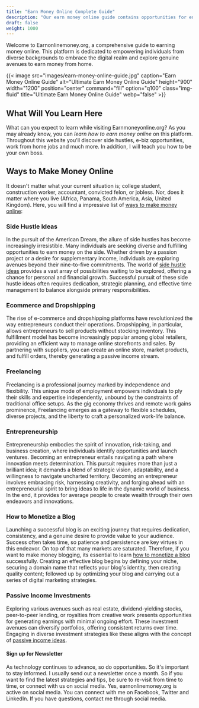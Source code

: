 ```yaml
---
title: "Earn Money Online Complete Guide"
description: "Our earn money online guide contains opportunities for entrepreneurs, like e-biz, work at home jobs, side hustles, monetization tips and more."
draft: false
weight: 1000
---
```


Welcome to Earnonlinemoney.org, a comprehensive guide to earning money online. This platform is dedicated to empowering individuals from diverse backgrounds to embrace the digital realm and explore genuine avenues to earn money from home.

{{< image src="images/earn-money-online-guide.jpg" caption="Earn Money Online Guide" alt="Ultimate Earn Money Online Guide" height="900" width="1200" position="center" command="fill" option="q100" class="img-fluid" title="Ultimate Earn Money Online Guide" webp="false" >}}

## What Will You Learn Here

What can you expect to learn while visiting Earnmoneyonline.org? As you may already know, you can _learn how to earn money online_ on this platform. Throughout this website you'll discover side hustles, e-biz opportunities, work from home jobs and much more. In addition, I will teach you how to be your own boss.

## Ways to Make Money Online

It doesn't matter what your current situation is; college student, construction worker, accountant, convicted felon, or jobless. Nor, does it matter where you live (Africa, Panama, South America, Asia, United Kingdom). Here, you will find a impressive list of [ways to make money online](/blog/ways-to-make-money-online):

### Side Hustle Ideas

In the pursuit of the American Dream, the allure of side hustles has become increasingly irresistible. Many individuals are seeking diverse and fulfilling opportunities to earn money on the side. Whether driven by a passion project or a desire for supplementary income, individuals are exploring avenues beyond their nine-to-five commitments. The world of [side hustle ideas](/blog/creative-side-hustles) provides a vast array of possibilities waiting to be explored, offering a chance for personal and financial growth. Successful pursuit of these side hustle ideas often requires dedication, strategic planning, and effective time management to balance alongside primary responsibilities.

### Ecommerce and Dropshipping

The rise of e-commerce and dropshipping platforms have revolutionized the way entrepreneurs conduct their operations. Dropshipping, in particular, allows entrepreneurs to sell products without stocking inventory. This fulfillment model has become increasingly popular among global retailers, providing an efficient way to manage online storefronts and sales. By partnering with suppliers, you can create an online store, market products, and fulfill orders, thereby generating a passive income stream.

### Freelancing

Freelancing is a professional journey marked by independence and flexibility. This unique mode of employment empowers individuals to ply their skills and expertise independently, unbound by the constraints of traditional office setups. As the gig economy thrives and remote work gains prominence, Freelancing emerges as a gateway to flexible schedules, diverse projects, and the liberty to craft a personalized work-life balance.

### Entrepreneurship

Entrepreneurship embodies the spirit of innovation, risk-taking, and business creation, where individuals identify opportunities and launch ventures. Becoming an entrepreneur entails navigating a path where innovation meets determination. This pursuit requires more than just a brilliant idea; it demands a blend of strategic vision, adaptability, and a willingness to navigate uncharted territory. Becoming an entrepreneur involves embracing risk, harnessing creativity, and forging ahead with an entrepreneurial spirit to bring ideas to life in the dynamic world of business. In the end, it provides for average people to create wealth through their own endeavors and innovations.

### How to Monetize a Blog

Launching a successful blog is an exciting journey that requires dedication, consistency, and a genuine desire to provide value to your audience. Success often takes time, so patience and persistence are key virtues in this endeavor. On top of that many markets are saturated. Therefore, if you want to make money blogging, its essential to learn [how to monetize a blog](/blog/how-to-monetize-a-blog) successfully. Creating an effective blog begins by defining your niche, securing a domain name that reflects your blog's identity, then creating quality content; followed up by optimizing your blog and carrying out a series of digital marketing strategies.

### Passive Income Investments

Exploring various avenues such as real estate, dividend-yielding stocks, peer-to-peer lending, or royalties from creative work presents opportunities for generating earnings with minimal ongoing effort. These investment avenues can diversify portfolios, offering consistent returns over time. Engaging in diverse investment strategies like these aligns with the concept of [passive income ideas](/blog/passive-income-ideas).

#### Sign up for Newsletter

As technology continues to advance, so do opportunities. So it's important to stay informed. I usually send out a newsletter once a month. So if you want to find the latest strategies and tips, be sure to re-visit from time to time, or connect with us on social media. Yes, earnonlinemoney.org is active on social media. You can connect with me on Facebook, Twitter and LinkedIn. If you have questions, contact me through social media.
